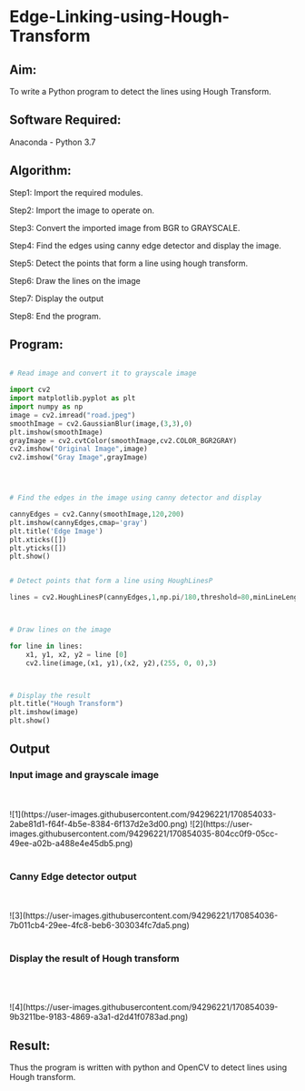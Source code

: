 # Edge-Linking-using-Hough-Transform
## Aim:
To write a Python program to detect the lines using Hough Transform.

## Software Required:
Anaconda - Python 3.7

## Algorithm:
Step1: Import the required modules.

Step2: Import the image to operate on.

Step3: Convert the imported image from BGR to GRAYSCALE.

Step4: Find the edges using canny edge detector and display the image.

Step5: Detect the points that form a line using hough transform.

Step6: Draw the lines on the image

Step7: Display the output

Step8: End the program.
## Program:
```Python

# Read image and convert it to grayscale image

import cv2
import matplotlib.pyplot as plt
import numpy as np
image = cv2.imread("road.jpeg")
smoothImage = cv2.GaussianBlur(image,(3,3),0)
plt.imshow(smoothImage)
grayImage = cv2.cvtColor(smoothImage,cv2.COLOR_BGR2GRAY)
cv2.imshow("Original Image",image)
cv2.imshow("Gray Image",grayImage)




# Find the edges in the image using canny detector and display

cannyEdges = cv2.Canny(smoothImage,120,200)
plt.imshow(cannyEdges,cmap='gray')
plt.title('Edge Image')
plt.xticks([])
plt.yticks([])
plt.show()


# Detect points that form a line using HoughLinesP

lines = cv2.HoughLinesP(cannyEdges,1,np.pi/180,threshold=80,minLineLength = 50,maxLineGap = 250)



# Draw lines on the image

for line in lines:
    x1, y1, x2, y2 = line [0]
    cv2.line(image,(x1, y1),(x2, y2),(255, 0, 0),3)



# Display the result
plt.title("Hough Transform")
plt.imshow(image)
plt.show()

```
## Output

### Input image and grayscale image
<br>
<br>![1](https://user-images.githubusercontent.com/94296221/170854033-2abe81d1-f64f-4b5e-8384-6f137d2e3d00.png)
![2](https://user-images.githubusercontent.com/94296221/170854035-804cc0f9-05cc-49ee-a02b-a488e4e45db5.png)

<br>
<br>

### Canny Edge detector output
<br>
<br>![3](https://user-images.githubusercontent.com/94296221/170854036-7b011cb4-29ee-4fc8-beb6-303034fc7da5.png)

<br>
<br>


### Display the result of Hough transform
<br>
<br>
<br>![4](https://user-images.githubusercontent.com/94296221/170854039-9b3211be-9183-4869-a3a1-d2d41f0783ad.png)

<br>



## Result:
Thus the program is written with python and OpenCV to detect lines using Hough transform. 
